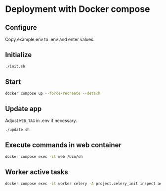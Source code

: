 # Deployment with Docker compose

## Configure

Copy example.env to .env and enter values.

## Initialize

```sh
./init.sh
```

## Start

```sh
docker compose up --force-recreate --detach
```

## Update app

Adjust `WEB_TAG` in .env if necessary.

```sh
./update.sh
```

## Execute commands in web container

```sh
docker compose exec -it web /bin/sh
```

## Worker active tasks

```sh
docker compose exec -it worker celery -A project.celery_init inspect active
```
